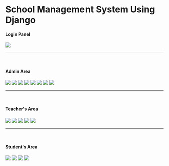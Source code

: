 <h1> School Management System Using Django </h1>

<h4>Login Panel</h4>

<img src="img/login.png">
<hr>
<br>
<h4>Admin Area</h4>
<img src="img/add_teacher.png">
<img src="img/update_teacher.png">
<img src="img/assign_class.png">
<img src="img/view_assign_class.png"> 
<img src="img/add_student.png">
<img src="img/view_student.png">
<img src="img/add_course.png">
<img src="img/view_course.png">
<hr>
<br>
<h4>Teacher's Area</h4>
<img src="img/teacher_home.png">
<img src="img/teacher_class.png">
<img src="img/teacher_assignment_create.png">
<img src="img/view_submission.png">
<img src="img/upload_reading.png">
<hr>
<br>
<h4>Student's Area</h4>
<img src="img/student_home.png">
<img src="img/online_class.png">
<img src="img/assignment_submit.png">
<img src="img/reading_meet.png">